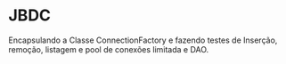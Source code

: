 # JBDC
Encapsulando a Classe ConnectionFactory e fazendo testes de Inserção, remoção, listagem e pool de conexões limitada e DAO.
